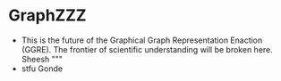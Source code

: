 # GraphZZZ 
- This is the future of the Graphical Graph Representation Enaction (GGRE). The frontier of scientific understanding will be broken here. Sheesh """
- stfu Gonde